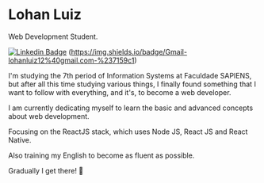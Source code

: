 # Lohan Luiz

Web Development Student.

[![Linkedin Badge](https://img.shields.io/badge/-Lohan%20Luiz-%237159c1)](https://www.linkedin.com/in/lohan-luiz-65a6451b5/)
(https://img.shields.io/badge/Gmail-lohanluiz12%40gmail.com-%237159c1)

I'm studying the 7th period of Information Systems at Faculdade SAPIENS, but after all this time studying various things, I finally found something that I want to follow with everything, and it's, to become a web developer.

I am currently dedicating myself to learn the basic and advanced concepts about web development. 

Focusing on the ReactJS stack, which uses Node JS, React JS and React Native.

Also training my English to become as fluent as possible.


Gradually I get there! 🚀
